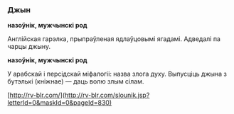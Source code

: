 ### Джын
**назоўнік, мужчынскі род**

Англійская гарэлка, прыпраўленая ядлаўцовымі ягадамі. Адведалі па чарцы джыну.

**назоўнік, мужчынскі род**

У арабскай і персідскай міфалогіі: назва злога духу. Выпусціць джына з бутэлькі (кніжнае) — даць волю злым сілам.

<a rel="author">[http://rv-blr.com/](http://rv-blr.com/slounik.jsp?letterId=0&maskId=0&pageId=830)</a>
